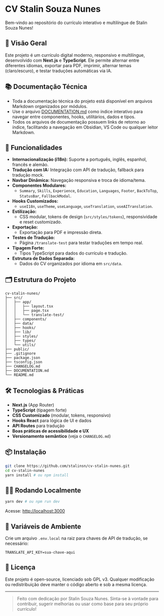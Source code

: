 # CV Stalin Souza Nunes

Bem-vindo ao repositório do currículo interativo e multilíngue de Stalin Souza Nunes!

## 🚀 Visão Geral
Este projeto é um currículo digital moderno, responsivo e multilíngue, desenvolvido com **Next.js** e **TypeScript**. Ele permite alternar entre diferentes idiomas, exportar para PDF, imprimir, alternar temas (claro/escuro), e testar traduções automáticas via IA.

## 📚 Documentação Técnica
- Toda a documentação técnica do projeto está disponível em arquivos Markdown organizados por módulos.
- Use o arquivo [DOCUMENTATION.md](DOCUMENTATION.md) como índice interativo para navegar entre componentes, hooks, utilitários, dados e tipos.
- Todos os arquivos de documentação possuem links de retorno ao índice, facilitando a navegação em Obsidian, VS Code ou qualquer leitor Markdown.

## 🧩 Funcionalidades
- **Internacionalização (i18n):** Suporte a português, inglês, espanhol, francês e alemão.
- **Tradução com IA:** Integração com API de tradução, fallback para tradução mock.
- **Navbar Dinâmica:** Navegação responsiva e troca de idioma/tema.
- **Componentes Modulares:**
  - `Summary`, `Skills`, `Experience`, `Education`, `Languages`, `Footer`, `BackToTop`, `StatusBar`, `FallbackModal`.
- **Hooks Customizados:**
  - `useI18n`, `useTheme`, `useLanguage`, `useTranslation`, `useAITranslation`.
- **Estilização:**
  - CSS modular, tokens de design (`src/styles/tokens`), responsividade e reset customizado.
- **Exportação:**
  - Exportação para PDF e impressão direta.
- **Testes de Tradução:**
  - Página `/translate-test` para testar traduções em tempo real.
- **Tipagem Forte:**
  - Tipos TypeScript para dados do currículo e tradução.
- **Estrutura de Dados Separada:**
  - Dados do CV organizados por idioma em `src/data`.

## 🗂️ Estrutura do Projeto
```
cv-stalin-nunes/
├── src/
│   ├── app/
│   │   ├── layout.tsx
│   │   ├── page.tsx
│   │   └── translate-test/
│   ├── components/
│   ├── data/
│   ├── hooks/
│   ├── lib/
│   ├── styles/
│   ├── types/
│   └── utils/
├── public/
├── .gitignore
├── package.json
├── tsconfig.json
├── CHANGELOG.md
├── DOCUMENTATION.md
└── README.md
```

## 🛠️ Tecnologias & Práticas
- **Next.js** (App Router)
- **TypeScript** (tipagem forte)
- **CSS Customizado** (modular, tokens, responsivo)
- **Hooks React** para lógica de UI e dados
- **API Routes** para tradução
- **Boas práticas de acessibilidade e UX**
- **Versionamento semântico** (veja o `CHANGELOG.md`)

## 📦 Instalação
```bash
git clone https://github.com/stalinsn/cv-stalin-nunes.git
cd cv-stalin-nunes
yarn install # ou npm install
```

## 🏃‍♂️ Rodando Localmente
```bash
yarn dev # ou npm run dev
```
Acesse: [http://localhost:3000](http://localhost:3000)

## 🔑 Variáveis de Ambiente
Crie um arquivo `.env.local` na raiz para chaves de API de tradução, se necessário:
```
TRANSLATE_API_KEY=sua-chave-aqui
```

## 📄 Licença
Este projeto é open-source, licenciado sob GPL v3. Qualquer modificação ou redistribuição deve manter o código aberto e sob a mesma licença.

---

> Feito com dedicação por Stalin Souza Nunes. Sinta-se à vontade para contribuir, sugerir melhorias ou usar como base para seu próprio currículo!
